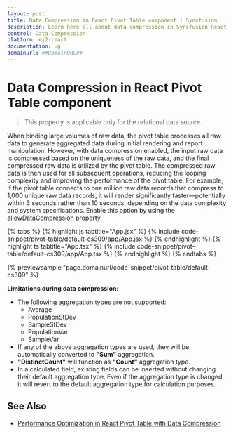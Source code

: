 ```yaml
---
layout: post
title: Data Compression in React Pivot Table component | Syncfusion
description: Learn here all about data compression in Syncfusion React Pivot Table component of Syncfusion Essential JS 2 and more.
control: Data Compression 
platform: ej2-react
documentation: ug
domainurl: ##DomainURL##
---
```


<!-- markdownlint-disable MD036 -->

# Data Compression in React Pivot Table component

> This property is applicable only for the relational data source.

When binding large volumes of raw data, the pivot table processes all raw data to generate aggregated data during initial rendering and report manipulation. However, with data compression enabled, the input raw data is compressed based on the uniqueness of the raw data, and the final compressed raw data is utilized by the pivot table. The compressed raw data is then used for all subsequent operations, reducing the looping complexity and improving the performance of the pivot table. For example, if the pivot table connects to one million raw data records that compress to 1,000 unique raw data records, it will render significantly faster—potentially within 3 seconds rather than 10 seconds, depending on the data complexity and system specifications. Enable this option by using the [allowDataCompression](https://ej2.syncfusion.com/react/documentation/api/pivotview/#allowdatacompression) property.

{% tabs %}
{% highlight js tabtitle="App.jsx" %}
{% include code-snippet/pivot-table/default-cs309/app/App.jsx %}
{% endhighlight %}
{% highlight ts tabtitle="App.tsx" %}
{% include code-snippet/pivot-table/default-cs309/app/App.tsx %}
{% endhighlight %}
{% endtabs %}

{% previewsample "page.domainurl/code-snippet/pivot-table/default-cs309" %}

**Limitations during data compression:**

- The following aggregation types are not supported:
  - Average
  - PopulationStDev
  - SampleStDev
  - PopulationVar
  - SampleVar
- If any of the above aggregation types are used, they will be automatically converted to **"Sum"** aggregation.
- **"DistinctCount"** will function as **"Count"** aggregation type.
- In a calculated field, existing fields can be inserted without changing their default aggregation type. Even if the aggregation type is changed, it will revert to the default aggregation type for calculation purposes.

## See Also

* [Performance Optimization in React Pivot Table with Data Compression](https://www.syncfusion.com/blogs/post/performance-optimization-in-react-pivot-table)